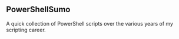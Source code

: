 ## PowerShellSumo

A quick collection of PowerShell scripts over the various years of my scripting career.
